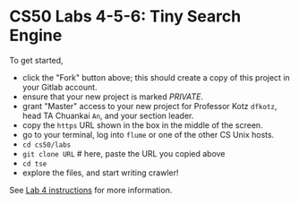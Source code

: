 # CS50 Labs 4-5-6: Tiny Search Engine

To get started, 

 * click the "Fork" button above; this should create a copy of this project in your Gitlab account. 
 * 	ensure that your new project is marked *PRIVATE*.
 * grant "Master" access to your new project for Professor Kotz `dfkotz`, head TA Chuankai `An`, and your section leader.
 * copy the `https` URL shown in the box in the middle of the screen.
 * go to your terminal, log into `flume` or one of the other CS Unix hosts.
 * `cd cs50/labs`
 * `git clone URL`   # here, paste the URL you copied above
 * `cd tse`  
 * explore the files, and start writing crawler!

See [Lab 4 instructions](http://www.cs.dartmouth.edu/~cs50/Labs/Lab4.html)
for more information.
